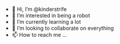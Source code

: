 - 👋 Hi, I’m @kinderstrife
- 👀 I’m interested in being a robot
- 🌱 I’m currently learning a lot
- 💞️ I’m looking to collaborate on everything
- 📫 How to reach me ...

<!---
kinderstrife/kinderstrife is a ✨ special ✨ repository because its `README.md` (this file) appears on your GitHub profile.
You can click the Preview link to take a look at your changes.
--->
